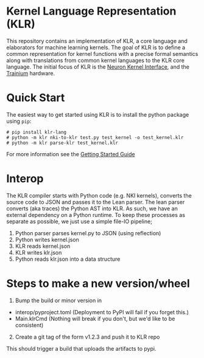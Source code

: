 # Kernel Language Representation (KLR)

This repository contains an implementation of KLR, a core language and
elaborators for machine learning kernels. The goal of KLR is to define a common
representation for kernel functions with a precise formal semantics along with
translations from common kernel languages to the KLR core language. The initial
focus of KLR is the
[Neuron Kernel Interface](https://awsdocs-neuron.readthedocs-hosted.com/en/latest/general/nki/index.html),
and the [Trainium](https://aws.amazon.com/ai/machine-learning/trainium/) hardware.


# Quick Start

The easiest way to get started using KLR is to install the python package
using `pip`:

```
# pip install klr-lang
# python -m klr nki-to-klr test.py test_kernel -o test_kernel.klr
# python -m klr parse-klr test_kernel.klr
```

For more information see the [Getting Started Guide](docs/getting_started.md)

# Interop

The KLR compiler starts with Python code (e.g. NKI kernels), converts the source
code to JSON and passes it to the Lean parser. The lean parser converts (aka
traces) the Python AST into KLR. As such, we have an external dependency on
a Python runtime. To keep these processes as separate as possible, we just use
a simple file-IO pipeline;

  1. Python parser parses kernel.py to JSON (using reflection)
  2. Python writes kernel.json
  3. KLR reads kernel.json
  4. KLR writes klr.json
  5. Python reads klr.json into a data structure


# Steps to make a new version/wheel

1. Bump the build or minor version in
- interop/pyproject.toml (Deployment to PyPI will fail if you forget this.)
- Main.klrCmd (Nothing will break if you don't, but we'd like to be consistent)
2. Create a git tag of the form v1.2.3 and push it to KLR repo

This should trigger a build that uploads the artifacts to pypi.
